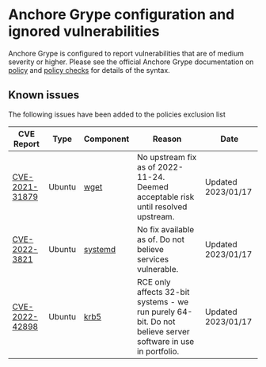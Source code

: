 # Anchore Grype configuration and ignored vulnerabilities
Anchore Grype is configured to report vulnerabilities that are of medium severity or higher.  Please see the official Anchore Grype documentation on [policy](https://docs.anchore.com/current/docs/engine/general/concepts/policy/) and [policy checks](https://docs.anchore.com/current/docs/overview/concepts/policy/policy_checks/) for details of the syntax.

## Known issues
The following issues have been added to the policies exclusion list

| CVE Report    |Type      | Component | Reason       | Date |
| ------------- | -------  |----------| ------------- | -----------------  |
|[CVE-2021-31879](https://nvd.nist.gov/vuln/detail/CVE-2021-31879)| Ubuntu | [wget](https://ubuntu.com/security/CVE-2021-31879) |  No upstream fix as of 2022-11-24. Deemed acceptable risk until resolved upstream. | Updated 2023/01/17 |
|[CVE-2022-3821](https://nvd.nist.gov/vuln/detail/CVE-2022-3821)| Ubuntu | [systemd](https://ubuntu.com/security/CVE-2022-3821) |  No fix available as of. Do not believe services vulnerable. | Updated 2023/01/17 |
|[CVE-2022-42898](https://nvd.nist.gov/vuln/detail/CVE-2022-42898)| Ubuntu | [krb5](https://ubuntu.com/security/CVE-2022-42898) |  RCE only affects 32-bit systems - we run purely 64-bit. Do not believe server software in use in portfolio. | Updated 2023/01/17 |